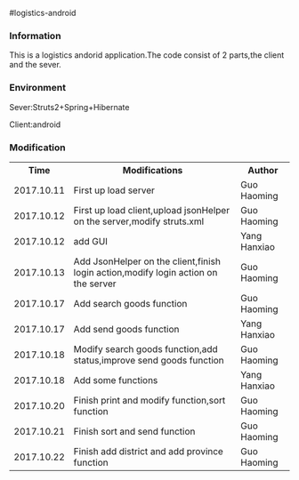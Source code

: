 #logistics-android
<h3>Information</h3>
<p>This is a logistics andorid application.The code consist of 2 parts,the client and the sever.</p>

<h3>Environment</h3>
<p>Sever:Struts2+Spring+Hibernate</p>
<p>Client:android</p>

<h3>Modification</h3>
<table>
<tr>
<th>Time</th>
<th>Modifications</th>
<th>Author</th>
</tr>
<tr>
<td>2017.10.11</td>
<td>First up load server</td>
<td>Guo Haoming</td>
</tr>
<tr>
<td>2017.10.12</td>
<td>First up load client,upload jsonHelper on the server,modify struts.xml</td>
<td>Guo Haoming</td>
</tr>
<tr>
<td>2017.10.12</td>
<td>add GUI</td>
<td>Yang Hanxiao</td>
</tr>
<tr>
<td>2017.10.13</td>
<td>Add JsonHelper on the client,finish login action,modify login action on the server</td>
<td>Guo Haoming</td>
</tr>
<tr>
<td>2017.10.17</td>
<td>Add search goods function</td>
<td>Guo Haoming</td>
</tr>
<tr>
<td>2017.10.17</td>
<td>Add send goods function</td>
<td>Yang Hanxiao</td>
</tr>
<tr>
<td>2017.10.18</td>
<td>Modify search goods function,add status,improve send goods function</td>
<td>Guo Haoming</td>
</tr>
<tr>
<td>2017.10.18</td>
<td>Add some functions</td>
<td>Yang Hanxiao</td>
</tr>
<tr>
<td>2017.10.20</td>
<td>Finish print and modify function,sort function</td>
<td>Guo Haoming</td>
</tr>
<tr>
<td>2017.10.21</td>
<td>Finish sort and send function</td>
<td>Guo Haoming</td>
</tr>
<tr>
<td>2017.10.22</td>
<td>Finish add district and add province function</td>
<td>Guo Haoming</td>
</tr>